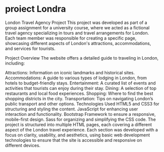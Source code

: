 # proiect Londra
 
London Travel Agency Project
This project was developed as part of a group assignment for a university course, where we acted as a fictional travel agency specializing in tours and travel arrangements for London. Each team member was responsible for creating a specific page, showcasing different aspects of London's attractions, accommodations, and services for tourists.

Project Overview
The website offers a detailed guide to traveling in London, including:

Attractions: Information on iconic landmarks and historical sites.
Accommodations: A guide to various types of lodging in London, from hotels to budget-friendly stays.
Entertainment: A curated list of events and activities that tourists can enjoy during their stay.
Dining: A selection of top restaurants and local food experiences.
Shopping: Where to find the best shopping districts in the city.
Transportation: Tips on navigating London’s public transport and other options.
Technologies Used
HTML5 and CSS3 for structuring and styling the content.
JavaScript for enhancing user interaction and functionality.
Bootstrap Framework to ensure a responsive, mobile-first design.
Sass for organizing and simplifying the CSS code.
The project is structured into multiple HTML pages, each covering a different aspect of the London travel experience. Each section was developed with a focus on clarity, usability, and aesthetics, using basic web development technologies to ensure that the site is accessible and responsive on different devices.